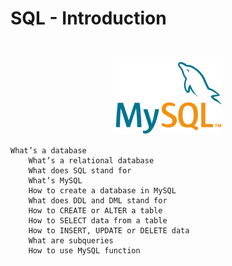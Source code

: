 # SQL - Introduction

$~$

<p align="center">
<img src="https://github.com/Bomays/holbertonschool-higher_level_programming/blob/57286d83308a989b0016d0a7c49e520f66a8d00e/SQL_introduction/logo-mysql-170x115.png" alt="mySQL"/>
</p>

```
What’s a database
    What’s a relational database
    What does SQL stand for
    What’s MySQL
    How to create a database in MySQL
    What does DDL and DML stand for
    How to CREATE or ALTER a table
    How to SELECT data from a table
    How to INSERT, UPDATE or DELETE data
    What are subqueries
    How to use MySQL function
```

